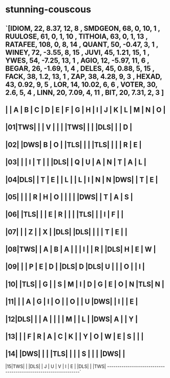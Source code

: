 # stunning-couscous


 `[IDIOM, 22, 8.37, 12, 8
, SMDGEON, 68, 0, 10, 1
, RUULOSE, 61, 0, 1, 10
, TITHOIA, 63, 0, 1, 13
, RATAFEE, 108, 0, 8, 14
, QUANT, 50, -0.47, 3, 1
, WINEY, 72, -3.55, 8, 15
, JUVI, 45, 1.21, 15, 1
, YWES, 54, -7.25, 13, 1
, AGIO, 12, -5.97, 11, 6
, BEGAR, 26, -1.69, 1, 4
, DELES, 45, 0.88, 5, 15
, FACK, 38, 1.2, 13, 1
, ZAP, 38, 4.28, 9, 3
, HEXAD, 43, 0.92, 9, 5
, LOR, 14, 10.02, 6, 6
, VOTER, 30, 2.6, 5, 4
, LINN, 20, 7.09, 4, 11
, BIT, 20, 7.31, 2, 3
]
----------------------------------------------------------------
|  | A | B | C | D | E | F | G | H | I | J | K | L | M | N | O |
----------------------------------------------------------------
|01|TWS|   |   | V |   |   |   |TWS|   |   |   |DLS|   |   | D |
----------------------------------------------------------------
|02|   |DWS| B | O |   |TLS|   |   |   |TLS|   |   |   | R | E |
----------------------------------------------------------------
|03|   |   | I | T |   |   |DLS|   | Q | U | A | N | T | A | L |
----------------------------------------------------------------
|04|DLS|   | T | E |   | L |   | L | I | N | N |DWS|   | T | E |
----------------------------------------------------------------
|05|   |   |   | R | H | O |   |   |   |   |DWS|   | T | A | S |
----------------------------------------------------------------
|06|   |TLS|   |   | E | R |   |   |   |TLS|   |   | I | F |   |
----------------------------------------------------------------
|07|   |   | Z |   | X |   |DLS|   |DLS|   |   |   | T | E |   |
----------------------------------------------------------------
|08|TWS|   | A | B | A |   |   | I |   | R |   |DLS| H | E | W |
----------------------------------------------------------------
|09|   |   | P | E | D |   |DLS| D |DLS| U |   |   | O |   | I |
----------------------------------------------------------------
|10|   |TLS|   | G |   | S | M | I | D | G | E | O | N |TLS| N |
----------------------------------------------------------------
|11|   |   | A | G | I | O |   | O |   | U |DWS|   | I |   | E |
----------------------------------------------------------------
|12|DLS|   |   | A |   |   |   | M |   | L |   |DWS| A |   | Y |
----------------------------------------------------------------
|13|   |   | F | R | A | C | K |   | Y | O | W | E | S |   |   |
----------------------------------------------------------------
|14|   |DWS|   |   |   |TLS|   |   |   | S |   |   |   |DWS|   |
----------------------------------------------------------------
|15|TWS|   |   |DLS|   | J | U | V | I | E |   |DLS|   |   |TWS|
----------------------------------------------------------------`
